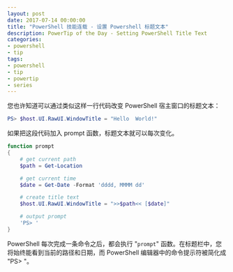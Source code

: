 ```yaml
---
layout: post
date: 2017-07-14 00:00:00
title: "PowerShell 技能连载 - 设置 Powershell 标题文本"
description: PowerTip of the Day - Setting PowerShell Title Text
categories:
- powershell
- tip
tags:
- powershell
- tip
- powertip
- series
---
```

您也许知道可以通过类似这样一行代码改变 PowerShell 宿主窗口的标题文本：

```powershell
PS> $host.UI.RawUI.WindowTitle = "Hello  World!"
```

如果把这段代码加入 prompt 函数，标题文本就可以每次变化。

```powershell
function prompt
{
    # get current path
    $path = Get-Location

    # get current time
    $date = Get-Date -Format 'dddd, MMMM dd'

    # create title text
    $host.UI.RawUI.WindowTitle = ">>$path<< [$date]"

    # output prompt
    'PS> '
}
```

PowerShell 每次完成一条命令之后，都会执行 "`prompt`" 函数。在标题栏中，您将始终能看到当前的路径和日期，而 PowerShell 编辑器中的命令提示符被简化成 "PS> "。

<!--本文国际来源：[Setting PowerShell Title Text](http://community.idera.com/powershell/powertips/b/tips/posts/setting-powershell-title-text)-->
